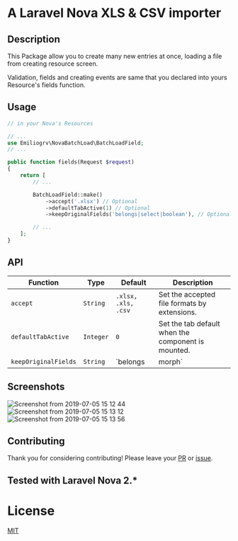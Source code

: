 # A Laravel Nova XLS &amp; CSV importer

## Description

This Package allow you to create many new entries at once, loading a file from creating resource screen.

Validation, fields and creating events are same that you declared into yours Resource's fields function.

## Usage

```php
// in your Nova's Resources

// ...
use Emiliogrv\NovaBatchLoad\BatchLoadField;
// ...

public function fields(Request $request)
{
    return [
        // ...

        BatchLoadField::make()
            ->accept('.xlsx') // Optional
            ->defaultTabActive(1) // Optional
            ->keepOriginalFields('belongs|select|boolean'), // Optional

        // ...
    ];
}
```

## API

| Function             | Type      | Default             | Description                                                |
| -------------------- | --------- | ------------------- | ---------------------------------------------------------- |
| `accept`             | `String`  | `.xlsx, .xls, .csv` | Set the accepted file formats by extensions.               |
| `defaultTabActive`   | `Integer` | `0`                 | Set the tab default when the component is mounted.         |
| `keepOriginalFields` | `String`  | `belongs|morph`     | Set which fields keep as original Nova format and options. |

## Screenshots

![Screenshot from 2019-07-05 15 12 44](https://user-images.githubusercontent.com/13983577/60739532-a82cbd00-9f38-11e9-90bf-879d112a7669.png)
![Screenshot from 2019-07-05 15 13 12](https://user-images.githubusercontent.com/13983577/60739533-a82cbd00-9f38-11e9-8580-e007f37001be.png)
![Screenshot from 2019-07-05 15 13 56](https://user-images.githubusercontent.com/13983577/60739534-a82cbd00-9f38-11e9-9625-276ce2799ce7.png)

## Contributing

Thank you for considering contributing! Please leave your [PR](https://github.com/emiliogrv/nova-batch-load/pulls) or [issue](https://github.com/emiliogrv/nova-batch-load/issues).

## Tested with Laravel Nova 2.\*

# License

[MIT](https://opensource.org/licenses/MIT)

